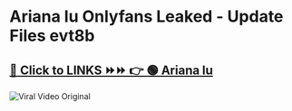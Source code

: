 
 # Ariana lu Onlyfans Leaked - Update Files evt8b

## <h2><a href="https://clipsfans.com/Ariana_lu&ref=git">🔗 Click to LINKS ⏩⏩ 👉 🟢 Ariana lu </a></h2>

<a href="https://clipsfans.com/Ariana_lu&ref=git" rel="nofollow" data-target="animated-image.originalLink"><img src="https://i.ibb.co.com/xMMVF88/686577567.gif" alt="Viral Video Original" style="max-width: 100%; display: inline-block;" data-target="animated-image.originalImage"></a>

